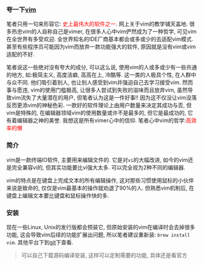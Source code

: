 ### 夸一下[vim](https://github.com/vim/vim)
笔者只用一句来形容它: <font color = red>史上最伟大的软件之一</font>. 网上关于vim的教学铺天盖地. 很多热忠vim的人自称自己是vimer, 在很多人心中vim俨然成为了一种哲学, 可见vim在全世界有多受欢迎. 全世界知名的IDE厂商基本都会或多或少的去适配vim模式. 甚至有些程序员可能因为vim而放弃一款功能强大的软件, 原因就是没有vim或vim适配的不好. 

笔者说这一些绝对没有夸大的成分, 可以这么说, 使用vim的人或多或少有一些共通的地方, 如:极简主义, 高度洁癖, 高高在上, 冷酷等. 这一类的人极具个性, 在人群中与众不同. 他们吸引着别人, 也让别人感受到vim并强迫自己去学习接受vim. 然而事与愿违, vim的使用门槛极高, 让很多人尝试到失败的滋味而且放弃vim, 虽然导致vim流失了大量潜在的用户, 但笔者认为这是一件好事!! 因为这不仅没让vim没落反而更添vim的神秘色彩. 一款好的软件理论上由用户数量来决定其成功与否, 但vim是特殊的, 在编辑器领域vim的使用数量或许不是最多的, 但它是最成功的, 它有着编辑器之神的美誉. 我想这是所有vimer心中的信仰. 笔者心中vim的哲学:<font color = red>高效率的懒</font>

### 简介
vim是一款终端IO软件, 主要用来编辑文件的. 它是对`vi`的大幅改进, 如今的vim还是完全兼容vi的, 但其实功能要比vi强大太多. 可以完全视为2种不同的编辑器.

vim的特点是在键盘上完成文本的所有编辑操作, 这对那些习惯使用鼠标的小伙伴来说是致命的, 仅仅是vim最基本的操作就劝退了90%的人. 但熟悉vim机制后, 在键盘上编辑文本要比键盘和鼠标操作快的多. 



### 安装
现在一些Linux, Unix的发行版都会预装它, 但原始安装的vim在编译时会去掉很多功能, 这会导致vim后续的功能扩展出问题, 所以笔者建议重新装: `brew install vim`. 其他平台下到[git](https://github.com/vim/vim)下查看.
> 可以自己下载源码编译安装, 这样可以定制需要的功能, 具体还是看官方




